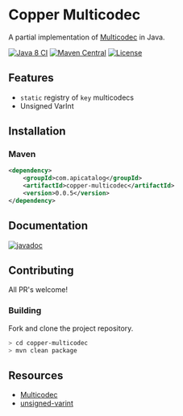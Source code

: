 # Copper Multicodec
A partial implementation of [Multicodec](https://github.com/multiformats/multicodec) in Java.

[![Java 8 CI](https://github.com/filip26/copper-multicodec/actions/workflows/java8-build.yml/badge.svg)](https://github.com/filip26/copper-multicodec/actions/workflows/java8-build.yml)
[![Maven Central](https://img.shields.io/maven-central/v/com.apicatalog/copper-multicodec.svg?label=Maven%20Central)](https://search.maven.org/search?q=g:com.apicatalog%20AND%20a:copper-multicodec)
[![License](https://img.shields.io/badge/License-Apache%202.0-blue.svg)](https://opensource.org/licenses/Apache-2.0)

## Features
 * `static` registry of `key` multicodecs
 * Unsigned VarInt

## Installation

### Maven

```xml
<dependency>
    <groupId>com.apicatalog</groupId>
    <artifactId>copper-multicodec</artifactId>
    <version>0.0.5</version>
</dependency>
```


## Documentation

[![javadoc](https://javadoc.io/badge2/com.apicatalog/copper-multicodec/javadoc.svg)](https://javadoc.io/doc/com.apicatalog/copper-multicodec)


## Contributing

All PR's welcome!


### Building

Fork and clone the project repository.

```bash
> cd copper-multicodec
> mvn clean package
```


## Resources

* [Multicodec](https://github.com/multiformats/multicodec)
* [unsigned-varint](https://github.com/multiformats/unsigned-varint)

